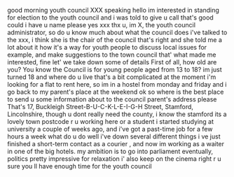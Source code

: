 good morning youth council XXX speaking
hello im interested in standing for election to the youth council and i was told to give u call
that's good could i have u name please yes xxx
thx u, im X, the youth council administrator, so  do u know much about what the council does
i've talked to the xxx, i think she is the chair of the council
that's right and she told me a lot about it
how it's a way for youth people to discuss local issues for example, and make suggestions to the town council
that' what made me interested, fine let' we take down some of details
First of all, how old are you? You know the Council is for young people aged from 13 to 18?
im just turned 18 and where do u live that's a bit complicated 
at the moment i'm looking for a flat to rent here, so im in a hostel from monday and friday and i go back  to  my parent's place at the weekend
ok so where is the best place to send u some information about to the council
parent's  address please
That's 17, Buckleigh Street-B-U-C-K-L-E-I-G-H Street, Stamford, Lincolnshire,
though u dont really need the county, i know the stamford its a lovely town
postcode
r u working here or a student
i started studying at university a couple of weeks ago, and i've got a past-time job for a few hours a week
what do u do well i've  down several different things
i ve just finished a short-term contact as a courier , and now im working as a waiter in one of  the big hotels.
my ambition is to go into parliament eventually, politics
pretty impressive
for relaxation i' also keep on the  cinema 
right r u sure you ll have enough time for the youth council